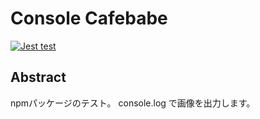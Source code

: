 # Console Cafebabe

[![Jest test](https://github.com/arm-band/console-cafebabe/actions/workflows/ci.yml/badge.svg)](https://github.com/arm-band/console-cafebabe/actions/workflows/ci.yml)

## Abstract

npmパッケージのテスト。 console.log で画像を出力します。